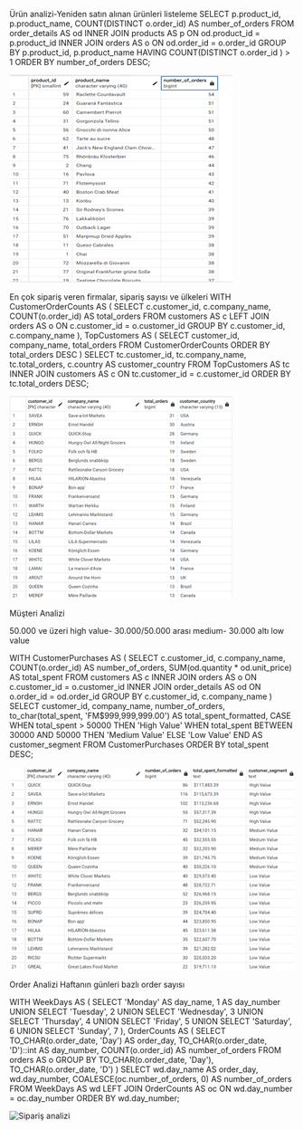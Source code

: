 Ürün analizi-Yeniden satın alınan ürünleri listeleme
SELECT 
    p.product_id,
    p.product_name,
    COUNT(DISTINCT o.order_id) AS number_of_orders
FROM 
    order_details AS od
INNER JOIN 
    products AS p ON od.product_id = p.product_id
INNER JOIN 
    orders AS o ON od.order_id = o.order_id
GROUP BY 
    p.product_id, p.product_name
HAVING 
    COUNT(DISTINCT o.order_id ) > 1
ORDER BY 
    number_of_orders DESC;

![Ürün analizi-Yeniden satın alınan ürünleri listeleme](https://github.com/Kubra1s1kbozkurt/Northwind-SQL/blob/main/image/%C3%9Cr%C3%BCn%20Analizi.png)

En çok sipariş veren firmalar, sipariş sayısı ve ülkeleri 
WITH CustomerOrderCounts AS (
    SELECT 
        c.customer_id,
        c.company_name,
        COUNT(o.order_id) AS total_orders
    FROM 
        customers AS c
    LEFT JOIN 
        orders AS o ON c.customer_id = o.customer_id
    GROUP BY 
        c.customer_id, c.company_name
),
TopCustomers AS (
    SELECT 
        customer_id,
        company_name,
        total_orders
    FROM 
        CustomerOrderCounts
    ORDER BY 
        total_orders DESC
)
SELECT 
    tc.customer_id,
    tc.company_name,
    tc.total_orders,
    c.country AS customer_country
FROM 
    TopCustomers AS tc
INNER JOIN 
    customers AS c ON tc.customer_id = c.customer_id
ORDER BY 
    tc.total_orders DESC;

![Müşteri analizi](https://github.com/Kubra1s1kbozkurt/Northwind-SQL/blob/main/image/M%C3%BC%C5%9Fteri%20Analizi.png)

Müşteri Analizi
 
50.000 ve üzeri high value- 30.000/50.000 arası medium- 30.000 altı low value

	
WITH CustomerPurchases AS (
    SELECT 
        c.customer_id,
        c.company_name,
        COUNT(o.order_id) AS number_of_orders,
        SUM(od.quantity * od.unit_price) AS total_spent
    FROM 
        customers AS c
    INNER JOIN 
        orders AS o ON c.customer_id = o.customer_id
    INNER JOIN 
        order_details AS od ON o.order_id = od.order_id
    GROUP BY 
        c.customer_id, c.company_name
)
SELECT 
    customer_id,
    company_name,
    number_of_orders,
    to_char(total_spent, 'FM$999,999,999.00') AS total_spent_formatted,
    CASE
        WHEN total_spent > 50000 THEN 'High Value'
        WHEN total_spent BETWEEN 30000 AND 50000 THEN 'Medium Value'
        ELSE 'Low Value'
    END AS customer_segment
FROM 
    CustomerPurchases
ORDER BY 
    total_spent DESC;

![Müşteri Analizi](https://github.com/Kubra1s1kbozkurt/Northwind-SQL/blob/main/image/M%C3%BC%C5%9Fteri%20Analizi2.png)

Order Analizi
Haftanın günleri bazlı order sayısı

WITH WeekDays AS (
    SELECT 'Monday' AS day_name, 1 AS day_number
    UNION SELECT 'Tuesday', 2
    UNION SELECT 'Wednesday', 3
    UNION SELECT 'Thursday', 4
    UNION SELECT 'Friday', 5
    UNION SELECT 'Saturday', 6
    UNION SELECT 'Sunday', 7
),
OrderCounts AS (
    SELECT
        TO_CHAR(o.order_date, 'Day') AS order_day,
        TO_CHAR(o.order_date, 'D')::int AS day_number,
        COUNT(o.order_id) AS number_of_orders
    FROM
        orders AS o
    GROUP BY
        TO_CHAR(o.order_date, 'Day'),
        TO_CHAR(o.order_date, 'D')
)
SELECT
    wd.day_name AS order_day,
    wd.day_number,
    COALESCE(oc.number_of_orders, 0) AS number_of_orders
FROM
    WeekDays AS wd
LEFT JOIN
    OrderCounts AS oc ON wd.day_number = oc.day_number
ORDER BY
    wd.day_number;

![Sipariş analizi](https://github.com/Kubra1s1kbozkurt/Northwind-SQL/blob/main/image/Sipari%C5%9F%20Analizi.png)


